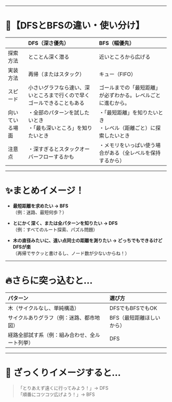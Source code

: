 
---

# 🥊【DFSとBFSの違い・使い分け】

|  | DFS（深さ優先） | BFS（幅優先） |
|:--|:--|:--|
| 探索方法 | とことん深く潜る | 近いところから広げる |
| 実装方法 | 再帰（またはスタック） | キュー（FIFO） |
| スピード | 小さいグラフなら速い、深いところまで行くので早くゴールできることもある | ゴールまでの「最短距離」が必ずわかる。レベルごとに進むから。 |
| 向いている場面 | ・全部のパターンを試したいとき<br>・「最も深いところ」を知りたいとき | ・「最短距離」を知りたいとき<br>・レベル（距離ごと）に探索したいとき |
| 注意点 | ・深すぎるとスタックオーバーフローするかも | ・メモリをいっぱい使う場合がある（全レベルを保持するから） |

---

# ✨まとめイメージ！

- **最短距離を求めたい → BFS**  
  （例：迷路、最短何歩？）

- **とにかく深く、または全パターンを知りたい → DFS**  
  （例：すべてのルート探索、パズル問題）

- **木の直径みたいに、遠い点同士の距離を測りたい → どっちでもできるけどDFSが楽**  
  （再帰でサクッと書けるし、ノード数が少ないからね！）

---

# 🔥さらに突っ込むと…

| パターン | 選び方 |
|:--|:--|
| 木（サイクルなし、単純構造）| DFSでもBFSでもOK |
| サイクルありグラフ（例：迷路、都市地図）| BFS（最短距離ほしいから） |
| 経路全部試す系（例：組み合わせ、全ルート列挙）| DFS |

---

# 💬 ざっくりイメージすると…

> 「とりあえず遠くに行ってみよう！」→ DFS  
> 「順番にコツコツ広げよう！」→ BFS
